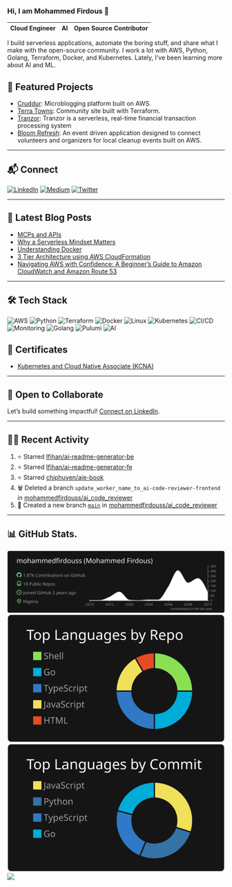 ### Hi, I am Mohammed Firdous 👋

| Cloud Engineer | AI | Open Source Contributor |
|----------------|---------------|--------------------------|

I build serverless applications, automate the boring stuff, and share what I make with the open-source community. I work a lot with AWS, Python, Golang, Terraform, Docker, and Kubernetes. Lately, I’ve been learning more about AI and ML.

## 🌟 Featured Projects

- [Cruddur](https://github.com/mohammedfirdouss/aws-bootcamp-cruddur-2023): Microblogging platform built on AWS.
- [Terra Towns](https://github.com/mohammedfirdouss/terraform-beginner-bootcamp-2023): Community site built with Terraform.
- [Tranzor](https://github.com/mohammedfirdouss/Tranzor): Tranzor is a serverless, real-time financial transaction processing system
- [Bloom Refresh](https://github.com/mohammedfirdouss/Bloom-Refresh): An event driven application designed to connect volunteers and organizers for local cleanup events built on AWS.

---

## 📬 Connect

[![LinkedIn](https://img.shields.io/badge/LinkedIn-%230077B5.svg?logo=linkedin&logoColor=white)](https://www.linkedin.com/in/mohammedfirdousaraoye)
[![Medium](https://img.shields.io/badge/Medium-12100E?logo=medium&logoColor=white)](https://medium.com/@mohammedfirdousaraoye)
[![Twitter](https://img.shields.io/badge/Twitter-%231DA1F2.svg?logo=Twitter&logoColor=white)](https://twitter.com/iamfirdouss)

---

## 📝 Latest Blog Posts

<!-- BLOG-POST-LIST:START -->
- [MCPs and APIs](https://medium.com/@mohammedfirdousaraoye/mcps-and-apis-6d4d3559da63?source=rss-19706121782c------2)
- [Why a Serverless Mindset Matters](https://medium.com/@mohammedfirdousaraoye/why-a-serverless-mindset-matters-a0103642631a?source=rss-19706121782c------2)
- [Understanding Docker](https://medium.com/@mohammedfirdousaraoye/understanding-docker-fdfc1edf3bbd?source=rss-19706121782c------2)
- [3 Tier Architecture using AWS CloudFormation](https://medium.com/@mohammedfirdousaraoye/3-tier-architecture-using-aws-cloudformation-419044db9587?source=rss-19706121782c------2)
- [Navigating AWS with Confidence: A Beginner’s Guide to Amazon CloudWatch and Amazon Route 53](https://medium.com/@mohammedfirdousaraoye/navigating-aws-with-confidence-a-beginners-guide-to-amazon-cloudwatch-and-amazon-route-53-38e1225cf0f0?source=rss-19706121782c------2)
<!-- BLOG-POST-LIST:END -->

---

## 🛠️ Tech Stack

![AWS](https://img.shields.io/badge/AWS-%23FF9900.svg?style=for-the-badge&logo=amazon-aws&logoColor=white)
![Python](https://img.shields.io/badge/python-3670A0?style=for-the-badge&logo=python&logoColor=ffdd54)
![Terraform](https://img.shields.io/badge/terraform-%235835CC.svg?style=for-the-badge&logo=terraform&logoColor=white)
![Docker](https://img.shields.io/badge/docker-%230db7ed.svg?style=for-the-badge&logo=docker&logoColor=white)
![Linux](https://img.shields.io/badge/Linux-FCC624?style=for-the-badge&logo=linux&logoColor=black)
![Kubernetes](https://img.shields.io/badge/Kubernetes-326CE5?logo=Kubernetes&logoColor=white&style=for-the-badge)
![CI/CD](https://img.shields.io/badge/CI%2FCD-FF5722?logo=gitlab&logoColor=white&style=for-the-badge)
![Monitoring](https://img.shields.io/badge/Monitoring-607D8B?logo=prometheus&logoColor=white&style=for-the-badge)
![Golang](https://img.shields.io/badge/Go-00ADD8?style=for-the-badge&logo=go&logoColor=white)
![Pulumi](https://img.shields.io/badge/Pulumi-8A3391?style=for-the-badge&logo=pulumi&logoColor=white)
![AI](https://img.shields.io/badge/AI-FF6F00?style=for-the-badge&logo=openai&logoColor=white)


## 🏅 Certificates

- [Kubernetes and Cloud Native Associate (KCNA)](https://www.credly.com/badges/3bf4d5f8-2010-4de3-9d89-503c7dad658e/public_url)

---

## 🤝 Open to Collaborate

Let’s build something impactful! [Connect on LinkedIn](https://www.linkedin.com/in/mohammedfirdousaraoye).

---

## 🏃‍♂️ Recent Activity

<!--START_SECTION:activity-->
1. ⭐ Starred [Ifihan/ai-readme-generator-be](https://github.com/Ifihan/ai-readme-generator-be)
2. ⭐ Starred [Ifihan/ai-readme-generator-fe](https://github.com/Ifihan/ai-readme-generator-fe)
3. ⭐ Starred [chiphuyen/aie-book](https://github.com/chiphuyen/aie-book)
4. 🗑️ Deleted a branch `update_worker_name_to_ai-code-reviewer-frontend` in [mohammedfirdouss/ai_code_reviewer](https://github.com/mohammedfirdouss/ai_code_reviewer)
5. 🎉 Created a new branch [`main`](https://github.com/mohammedfirdouss/ai_code_reviewer/tree/main) in [mohammedfirdouss/ai_code_reviewer](https://github.com/mohammedfirdouss/ai_code_reviewer)
<!--END_SECTION:activity-->

---
## 📊 GitHub Stats.

[![](https://raw.githubusercontent.com/mohammedfirdouss/mohammedfirdouss/main/profile-summary-card-output/dark/0-profile-details.svg)](https://github.com/vn7n24fzkq/github-profile-summary-cards)
[![](https://raw.githubusercontent.com/mohammedfirdouss/mohammedfirdouss/main/profile-summary-card-output/dark/1-repos-per-language.svg)](https://github.com/vn7n24fzkq/github-profile-summary-cards)
[![](https://raw.githubusercontent.com/mohammedfirdouss/mohammedfirdouss/main/profile-summary-card-output/dark/2-most-commit-language.svg)](https://github.com/vn7n24fzkq/github-profile-summary-cards)
![](https://github-readme-streak-stats.herokuapp.com/?user=mohammedfirdouss&theme=dark&hide_border=false)<br/>
